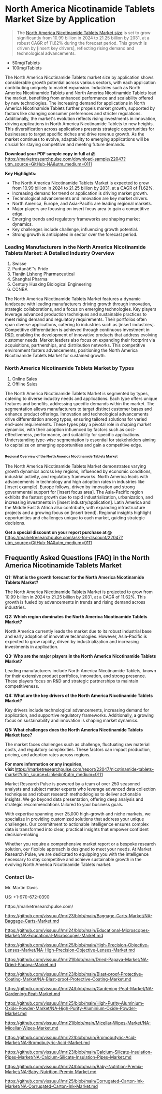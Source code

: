<h1>North America Nicotinamide Tablets Market&nbsp;Size by Application</h1><blockquote><p>The <a href="https://marketresearchpulse.com/download-sample/22047?utm_source=GitHub-NA&amp;utm_medium=0111">North America Nicotinamide Tablets Market size</a> is set to grow significantly from 10.99 billion in 2024 to 21.25 billion by 2031, at a robust CAGR of 11.62% during the forecast period. This growth is driven by [insert key drivers], reflecting rising demand and technological advancements.</p></blockquote><ul><li>50mg/Tablets<li> 100mg/Tablets</li></ul><p>The North America Nicotinamide Tablets market size by application shows considerable growth potential across various sectors, with each application contributing uniquely to market expansion. Industries such as North America Nicotinamide Tablets and North America Nicotinamide Tablets lead the market, benefiting from enhanced performance and scalability offered by new technologies. The increasing demand for applications in North America Nicotinamide Tablets further propels market growth, supported by factors like changing consumer preferences and stricter regulations. Additionally, the market's evolution reflects rising investments in innovation, driving applications in North America Nicotinamide Tablets to new heights. This diversification across applications presents strategic opportunities for businesses to target specific niches and drive revenue growth. As the market continues to evolve, adaptability to emerging applications will be crucial for staying competitive and meeting future demands.</p><p><strong>Download your PDF sample copy in full at @ </strong><a href="https://marketresearchpulse.com/download-sample/22047?utm_source=GitHub-NA&amp;utm_medium=0111">https://marketresearchpulse.com/download-sample/22047?utm_source=GitHub-NA&amp;utm_medium=0111</a></p><p><strong>Key Highlights: </strong></p><ul><li>The North America Nicotinamide Tablets Market is expected to grow from 10.99 billion in 2024 to 21.25 billion by 2031, at a CAGR of 11.62%.</li><li>Increasing demand for trend or application is driving market growth.</li><li>Technological advancements and innovation are key market drivers.</li><li>North America, Europe, and Asia-Pacific are leading regional markets.</li><li>Major players are focusing on insert focus area to gain a competitive edge.</li><li>Emerging trends and regulatory frameworks are shaping market dynamics.</li><li>Key challenges include challenge, influencing growth potential.</li><li>Strong growth is anticipated in sector over the forecast period.</li></ul><h3>Leading Manufacturers in the North America Nicotinamide Tablets Market: A Detailed Industry Overview</h3><ol><li>Swisse</li><li>Puritanâ€™s Pride</li><li>Tianjin Lisheng Pharmaceutical</li><li>Shanghai Pharma</li><li>Century Huaxing Biological Engineering</li><li>CONBA</li></ol><div class="flex max-w-full flex-col flex-grow"><div class="min-h-8 text-message flex w-full flex-col items-end gap-2 whitespace-normal break-words [.text-message+&amp;]:mt-5" dir="auto" data-message-author-role="assistant" data-message-id="fd8432e4-4910-450d-b182-61b7bfb0a01f" data-message-model-slug="gpt-4o"><div class="flex w-full flex-col gap-1 empty:hidden first:pt-[3px]"><div class="markdown prose w-full break-words dark:prose-invert light"><p>The North America Nicotinamide Tablets Market features a dynamic landscape with leading manufacturers driving growth through innovation, strategic collaborations, and a focus on emerging technologies. Key players leverage advanced production techniques and sustainable practices to meet rising demand and regulatory requirements. Their portfolios often span diverse applications, catering to industries such as [insert industries]. Competitive differentiation is achieved through continuous investment in R&amp;D, enabling the development of innovative products that address evolving customer needs. Market leaders also focus on expanding their footprint via acquisitions, partnerships, and distribution networks. This competitive environment fosters advancements, positioning the North America Nicotinamide Tablets Market for sustained growth.</p></div></div></div></div><h3>North America Nicotinamide Tablets Market by Types</h3><ol><li>Online Sales<li> Offline Sales</li></ol><div class="flex max-w-full flex-col flex-grow"><div class="min-h-8 text-message flex w-full flex-col items-end gap-2 whitespace-normal break-words [.text-message+&amp;]:mt-5" dir="auto" data-message-author-role="assistant" data-message-id="084470be-0bb7-4664-bddf-5156b4f41249" data-message-model-slug="gpt-4o-mini"><div class="flex w-full flex-col gap-1 empty:hidden first:pt-[3px]"><div class="markdown prose w-full break-words dark:prose-invert light"><p>The North America Nicotinamide Tablets Market is segmented by types, catering to diverse industry needs and applications. Each type offers unique features and benefits, addressing specific demands within the market. The segmentation allows manufacturers to target distinct customer bases and enhance product offerings. Innovation and technological advancements drive differentiation among types, ensuring tailored solutions for varied end-user requirements. These types play a pivotal role in shaping market dynamics, with their adoption influenced by factors such as cost-effectiveness, performance, and suitability for specific applications. Understanding type-wise segmentation is essential for stakeholders aiming to capitalize on emerging opportunities and gain a competitive edge.</p></div></div></div></div><h3><span style="font-size: 11px;">Regional Overview of the North America Nicotinamide Tablets Market</span></h3><div class="flex max-w-full flex-col flex-grow"><div class="min-h-8 text-message flex w-full flex-col items-end gap-2 whitespace-normal break-words [.text-message+&amp;]:mt-5" dir="auto" data-message-author-role="assistant" data-message-id="e9038762-ce64-4e30-91c9-9bd413514231" data-message-model-slug="gpt-4o-mini"><div class="flex w-full flex-col gap-1 empty:hidden first:pt-[3px]"><div class="markdown prose w-full break-words dark:prose-invert light"><p>The North America Nicotinamide Tablets Market demonstrates varying growth dynamics across key regions, influenced by economic conditions, industrial activity, and regulatory frameworks. North America leads with advancements in technology and high adoption rates in industries like [insert example]. Europe follows, driven by innovation and strong governmental support for [insert focus area]. The Asia-Pacific region exhibits the fastest growth due to rapid industrialization, urbanization, and increasing investments in [insert industry/application]. Latin America and the Middle East &amp; Africa also contribute, with expanding infrastructure projects and a growing focus on [insert trend]. Regional insights highlight opportunities and challenges unique to each market, guiding strategic decisions.</p></div></div></div></div><p><strong>Get a special discount on your report purchase at @ </strong><a href="https://marketresearchpulse.com/ask-for-discount/22047?utm_source=GitHub-NA&amp;utm_medium=0111">https://marketresearchpulse.com/ask-for-discount/22047?utm_source=GitHub-NA&amp;utm_medium=0111</a></p><h2>Frequently Asked Questions (FAQ) in the North America Nicotinamide Tablets Market</h2><p><strong>Q1: What is the growth forecast for the North America Nicotinamide Tablets Market?</strong></p><p>The North America Nicotinamide Tablets Market is projected to grow from 10.99 billion in 2024 to 21.25 billion by 2031, at a CAGR of 11.62%. This growth is fueled by advancements in trends and rising demand across industries.</p><p><strong>Q2: Which region dominates the North America Nicotinamide Tablets Market?</strong></p><p>North America currently leads the market due to its robust industrial base and early adoption of innovative technologies. However, Asia-Pacific is expected to grow rapidly, driven by industrialization and increasing investments in application.</p><p><strong>Q3: Who are the major players in the North America Nicotinamide Tablets Market?</strong></p><p>Leading manufacturers include North America Nicotinamide Tablets, known for their extensive product portfolios, innovation, and strong presence. These players focus on R&amp;D and strategic partnerships to maintain competitiveness.</p><p><strong>Q4: What are the key drivers of the North America Nicotinamide Tablets Market?</strong></p><p>Key drivers include technological advancements, increasing demand for application, and supportive regulatory frameworks. Additionally, a growing focus on sustainability and innovation is shaping market dynamics.</p><p><strong>Q5: What challenges does the North America Nicotinamide Tablets Market face?</strong></p><p>The market faces challenges such as challenge, fluctuating raw material costs, and regulatory complexities. These factors can impact production, pricing, and adoption rates across regions.</p><p><strong>For more information or any inquiries, visit&nbsp;</strong><a href="https://marketresearchpulse.com/report/22047/nicotinamide-tablets-market?utm_source=Linkedin&utm_medium=0111">https://marketresearchpulse.com/report/22047/nicotinamide-tablets-market?utm_source=Linkedin&utm_medium=0111</a></p><p>Market Research Pulse is powered by a team of over 250 seasoned analysts and subject matter experts who leverage advanced data collection techniques and robust research methodologies to deliver actionable insights. We go beyond data presentation, offering deep analysis and strategic recommendations tailored to your business goals.</p><p>With expertise spanning over 25,000 high-growth and niche markets, we specialize in providing customized solutions that address your unique challenges. Our commitment to actionable intelligence ensures complex data is transformed into clear, practical insights that empower confident decision-making.</p><p>Whether you require a comprehensive market report or a bespoke research solution, our flexible approach is designed to meet your needs. At Market Research Pulse, we are dedicated to equipping you with the intelligence necessary to stay competitive and achieve sustainable growth in the evolving North America Nicotinamide Tablets market.</p><h3><strong>Contact Us-</strong></h3><p>Mr. Martin Davis</p><p>US: +1-970-672-0390</p><p>https://marketresearchpulse.com/</p><p><a href="https://github.com/vissuuu1/mri23/blob/main/Baggage-Carts-Market/NA-Baggage-Carts-Market.md">https://github.com/vissuuu1/mri23/blob/main/Baggage-Carts-Market/NA-Baggage-Carts-Market.md</a></p><p><a href="https://github.com/vissuuu1/mri24/blob/main/Educational-Microscopes-Market/NA-Educational-Microscopes-Market.md">https://github.com/vissuuu1/mri24/blob/main/Educational-Microscopes-Market/NA-Educational-Microscopes-Market.md</a></p><p><a href="https://github.com/vissuuu1/mri25/blob/main/High-Precision-Objective-Lenses-Market/NA-High-Precision-Objective-Lenses-Market.md">https://github.com/vissuuu1/mri25/blob/main/High-Precision-Objective-Lenses-Market/NA-High-Precision-Objective-Lenses-Market.md</a></p><p><a href="https://github.com/vissuuu1/mri21/blob/main/Dried-Papaya-Market/NA-Dried-Papaya-Market.md">https://github.com/vissuuu1/mri21/blob/main/Dried-Papaya-Market/NA-Dried-Papaya-Market.md</a></p><p><a href="https://github.com/vissuuu1/mri23/blob/main/Blast-proof-Protective-Coating-Market/NA-Blast-proof-Protective-Coating-Market.md">https://github.com/vissuuu1/mri23/blob/main/Blast-proof-Protective-Coating-Market/NA-Blast-proof-Protective-Coating-Market.md</a></p><p><a href="https://github.com/vissuuu1/mri24/blob/main/Gardening-Peat-Market/NA-Gardening-Peat-Market.md">https://github.com/vissuuu1/mri24/blob/main/Gardening-Peat-Market/NA-Gardening-Peat-Market.md</a></p><p><a href="https://github.com/vissuuu1/mri25/blob/main/High-Purity-Aluminium-Oxide-Powder-Market/NA-High-Purity-Aluminium-Oxide-Powder-Market.md">https://github.com/vissuuu1/mri25/blob/main/High-Purity-Aluminium-Oxide-Powder-Market/NA-High-Purity-Aluminium-Oxide-Powder-Market.md</a></p><p><a href="https://github.com/vissuuu1/mri21/blob/main/Micellar-Wipes-Market/NA-Micellar-Wipes-Market.md">https://github.com/vissuuu1/mri21/blob/main/Micellar-Wipes-Market/NA-Micellar-Wipes-Market.md</a></p><p><a href="https://github.com/vissuuu1/mri22/blob/main/Bromobutyric-Acid-Market/NA-Bromobutyric-Acid-Market.md">https://github.com/vissuuu1/mri22/blob/main/Bromobutyric-Acid-Market/NA-Bromobutyric-Acid-Market.md</a></p><p><a href="https://github.com/vissuuu1/mri23/blob/main/Calcium-Silicate-Insulation-Pipes-Market/NA-Calcium-Silicate-Insulation-Pipes-Market.md">https://github.com/vissuuu1/mri23/blob/main/Calcium-Silicate-Insulation-Pipes-Market/NA-Calcium-Silicate-Insulation-Pipes-Market.md</a></p><p><a href="https://github.com/vissuuu1/mri24/blob/main/Baby-Nutrition-Premix-Market/NA-Baby-Nutrition-Premix-Market.md">https://github.com/vissuuu1/mri24/blob/main/Baby-Nutrition-Premix-Market/NA-Baby-Nutrition-Premix-Market.md</a></p><p><a href="https://github.com/vissuuu1/mri25/blob/main/Corrugated-Carton-Ink-Market/NA-Corrugated-Carton-Ink-Market.md">https://github.com/vissuuu1/mri25/blob/main/Corrugated-Carton-Ink-Market/NA-Corrugated-Carton-Ink-Market.md</a></p>
